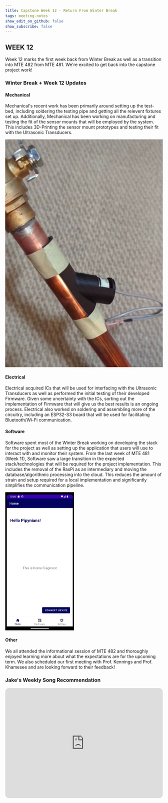 ```yaml
---
title: Capstone Week 12 - Return From Winter Break
tags: meeting-notes
show_edit_on_github: false
show_subscribe: false
---
```

## WEEK 12
Week 12 marks the first week back from Winter Break as well as a transition into MTE 482 from MTE 481. We're excited to get back into the capstone project work!

### Winter Break + Week 12 Updates
#### Mechanical
Mechanical's recent work has been primarily around setting up the test-bed, including soldering the testing pipe and getting all the relevent fixtures set up. Additionally, Mechanical has been working on manufacturing and testing the fit of the sensor mounts that will be employed by the system. This includes 3D-Printing the sensor mount prototypes and testing their fit with the Ultrasonic Transducers.

<img src="https://raw.githubusercontent.com/pipyns/pipyns.github.io/master/assets/MECH_UPDATE_JAN17.png" alt="Image of Soldered Copper Pipe with Attached Ultrasonic Transducer Prototype">

#### Electrical
Electrical acquired ICs that will be used for interfacing with the Ultrasonic Transducers as well as performed the initial testing of their developed Firmware. Given some uncertainty with the ICs, sorting out the implementation of Firmware that will give us the best results is an ongoing process. Electrical also worked on soldering and assembling more of the circuitry, including an ESP32-S3 board that will be used for facilitating Bluetooth/Wi-Fi communication.

#### Software
Software spent most of the Winter Break working on developing the stack for the project as well as setting up the application that users will use to interact with and monitor their system. From the last week of MTE 481 (Week 11), Software saw a large transition in the expected stack/technologies that will be required for the project implementation. This includes the removal of the RasPi as an intermediary and moving the database/algorithmic processing into the cloud. This reduces the amount of strain and setup required for a local implementation and significantly simplifies the communication pipeline.

<img src="https://raw.githubusercontent.com/pipyns/pipyns.github.io/master/assets/SOFT_UPDATE_JAN17.png" alt="Image of Initial User Application Implementation">

#### Other
We all attended the informational session of MTE 482 and thoroughly enjoyed learning more about what the expectations are for the upcoming term. We also scheduled our first meeting with Prof. Kennings and Prof. Khamesee and are looking forward to their feedback!

### Jake's Weekly Song Recommendation
<iframe style="border-radius:12px" src="https://open.spotify.com/embed/track/0yrjpm1AxpSNgJNsFPeNuI?utm_source=generator" width="100%" height="352" frameBorder="0" allowfullscreen="" allow="autoplay; clipboard-write; encrypted-media; fullscreen; picture-in-picture" loading="lazy"></iframe>

<!--more-->